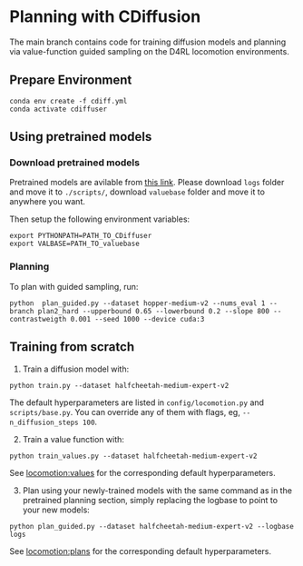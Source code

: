 # Planning with CDiffusion



The main branch contains code for training diffusion models and planning via value-function guided sampling on the D4RL locomotion environments.


## Prepare Environment

```
conda env create -f cdiff.yml
conda activate cdiffuser
```

## Using pretrained models

### Download pretrained models

<!-- Download pretrained diffusion models and value functions with:
```
./scripts/download_pretrained.sh
``` -->
Pretrained models are avilable from [this link](https://www.dropbox.com/scl/fo/nusf3zlwu1pxlkc1arn31/h?rlkey=oogb4t88jh9hicespg3385ttb&dl=0). Please download `logs` folder and move it to `./scripts/`, download `valuebase` folder and move it to anywhere you want.

Then setup the following environment variables:
```
export PYTHONPATH=PATH_TO_CDiffuser
export VALBASE=PATH_TO_valuebase
```



### Planning

To plan with guided sampling, run:

```
python  plan_guided.py --dataset hopper-medium-v2 --nums_eval 1 --branch plan2_hard --upperbound 0.65 --lowerbound 0.2 --slope 800 --contrastweigth 0.001 --seed 1000 --device cuda:3
```

## Training from scratch

1. Train a diffusion model with:
```
python train.py --dataset halfcheetah-medium-expert-v2
```

The default hyperparameters are listed in `config/locomotion.py` and `scripts/base.py`.
You can override any of them with flags, eg, `--n_diffusion_steps 100`.

2. Train a value function with:
```
python train_values.py --dataset halfcheetah-medium-expert-v2
```
See [locomotion:values](main/config/locomotion.py#L67-L108) for the corresponding default hyperparameters.


3. Plan using your newly-trained models with the same command as in the pretrained planning section, simply replacing the logbase to point to your new models:
```
python plan_guided.py --dataset halfcheetah-medium-expert-v2 --logbase logs
```
See [locomotion:plans](main/config/locomotion.py#L110-L149) for the corresponding default hyperparameters.

